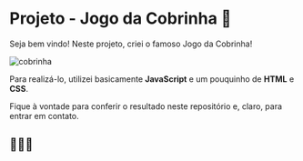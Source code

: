 # Projeto - Jogo da Cobrinha :snake:

Seja bem vindo! Neste projeto, criei o famoso Jogo da Cobrinha!

![cobrinha](https://user-images.githubusercontent.com/82124316/121417494-58cf4280-c940-11eb-94ac-56f518a69c46.jpeg)

Para realizá-lo, utilizei basicamente **JavaScript** e um pouquinho de **HTML** e **CSS**.

Fique à vontade para conferir o resultado neste repositório e, claro, para entrar em contato.

## :rocket::rocket::rocket:

